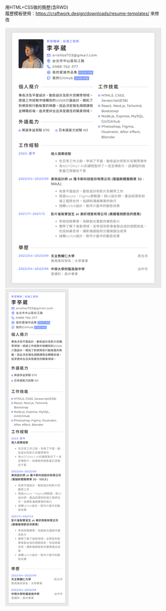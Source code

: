 用HTML+CSS做的簡歷(含RWD)<br/>
履歷模板使用：https://craftwork.design/downloads/resume-templates/ 來修改<br/><br/>
![image](https://github.com/simpleme37/resume/blob/main/img-profile-preview-md.png)
![image](https://github.com/simpleme37/resume/blob/main/img-profile-preview-sm.png)
